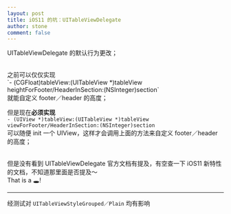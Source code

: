 ```yaml
---
layout: post
title: iOS11 的坑：UITableViewDelegate
author: stone
comment: false
---
```


UITableViewDelegate 的默认行为更改；<br />

<br />
之前可以仅仅实现<br />
`- (CGFloat)tableView:(UITableView *)tableView heightForFooter/HeaderInSection:(NSInteger)section`<br />
就能自定义 footer／header 的高度；<br />

但是现在**必须实现**<br />
`- (UIView *)tableView:(UITableView *)tableView viewForFooter/HeaderInSection:(NSInteger)section`<br />
可以随便 init 一个 UIView，这样才会调用上面的方法来自定义 footer／header 的高度；<br />

<br />
但是没有看到 UITableViewDelegate 官方文档有提及，有空查一下 iOS11 新特性的文档，不知道那里面是否提及～<br />
That is a 🕳️!

---
经测试对 `UITableViewStyleGrouped／Plain` 均有影响
